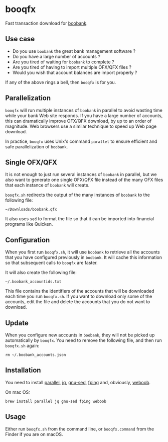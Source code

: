 # booqfx
Fast transaction download for [boobank](http://weboob.org).

## Use case
* Do you use `boobank` the great bank management software ?
* Do you have a large number of accounts ?
* Are you tired of waiting for `boobank` to complete ?
* Are you tired of having to import multiple OFX/QFX files ?
* Would you wish that account balances are import properly ?

If any of the above rings a bell, then `booqfx` is for you.

## Parallelization
`booqfx` will run multiple instances of `boobank` in parallel to avoid wasting time while your bank Web site responds. If you have a large number of accounts, this can dramatically improve OFX/QFX download, by up to an order of magnitude. Web browsers use a similar technique to speed up Web page download.

In practice, `booqfx` uses Unix's command `parallel` to ensure efficient and safe parallelization of `boobank`.

## Single OFX/QFX
It is not enough to just run several instances of `boobank` in parallel, but we also want to generate one single OFX/QFX file instead of the many OFX files that each instance of `boobank` will create. 

`booqfx.sh` redirects the output of the many instances of `boobank` to the following file:
```
~/Downloads/boobank.qfx
```
It also uses `sed` to format the file so that it can be imported into financial programs like Quicken.

## Configuration
When you first run `booqfx.sh`, it will use `boobank` to retrieve all the accounts that you have configured previously in `boobank`. It will cache this information so that subsequent calls to `booqfx` are faster.

It will also create the following file:
```
~/.boobank_accountids.txt
```
This file contains the identifiers of the accounts that will be downloaded each time you run `booqfx.sh`. If you want to download only some of the accounts, edit the file and delete the accounts that you do not want to download.

## Update
When you configure new accounts in `boobank`, they will not be picked up automatically by `booqfx`. You need to remove the following file, and then run `booqfx.sh` again:
```
rm ~/.boobank_accounts.json
```

## Installation
You need to install [parallel](https://www.gnu.org/software/parallel/parallel_tutorial.html), [jq](https://stedolan.github.io/jq/manual/), [gnu-sed](https://www.gnu.org/software/sed/), [fping](https://fping.org) and, obviously, [weboob](http://weboob.org).

On mac OS:
```
brew install parallel jq gnu-sed fping weboob
```

## Usage
Either run `booqfx.sh` from the command line, or `booqfx.command` from the Finder if you are on macOS.
